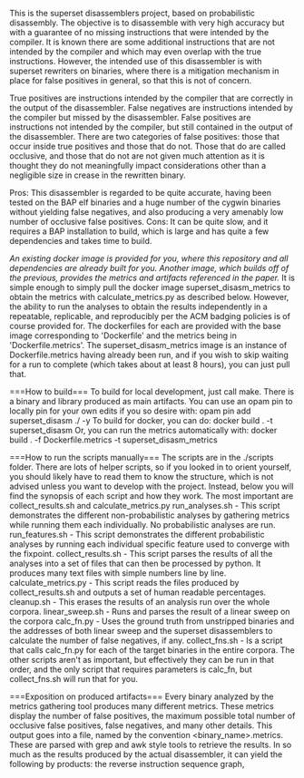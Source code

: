 This is the superset disassemblers project, based on probabilistic disassembly. The objective is to disassemble with very high accuracy but with a guarantee of no missing instructions that were intended by the compiler. It is known there are some additional instructions that are not intended by the compiler and which may even overlap with the true instructions. However, the intended use of this disassembler is with superset rewriters on binaries, where there is a mitigation mechanism in place for false positives in general, so that this is not of concern.

True positives are instructions intended by the compiler that are correctly in the output of the disassembler.
False negatives are instructions intended by the compiler but missed by the disassembler.
False positives are instructions not intended by the compiler, but still contained in the output of the disassembler. There are two categories of false positives: those that occur inside true positives and those that do not. Those that do are called occlusive, and those that do not are not given much attention as it is thought they do not meaningfully impact considerations other than a negligible size in crease in the rewritten binary.

Pros:
	This disassembler is regarded to be quite accurate, having been tested on the BAP elf binaries and a huge number of the cygwin binaries without yielding false negatives, and also producing a very amenably low number of occlusive false positives.
Cons:
	It can be quite slow, and it requires a BAP installation to build, which is large and has quite a few dependencies and takes time to build. 


*An existing docker image is provided for you, where this repository and all dependencies are already built for you. Another image, which builds off of the previous, provides the metrics and artifacts referenced in the paper.* It is simple enough to simply pull the docker image superset_disasm_metrics to obtain the metrics with calculate_metrics.py as described below. However, the ability to run the analyses to obtain the results independently in a repeatable, replicable, and reproducibly per the ACM badging policies is of course provided for. The dockerfiles for each are provided with the base image corresponding to 'Dockerfile' and the metrics being in 'Dockerfile.metrics'. The superset_disasm_metrics image is an instance of Dockerfile.metrics having already been run, and if you wish to skip waiting for a run to complete (which takes about at least 8 hours), you can just pull that. 

===How to build===
    To build for local development, just call make. There is a binary and library produced as main artifacts.
    You can use an opam pin to locally pin for your own edits if you so desire with:
       opam pin add superset_disasm ./ -y
    To build for docker, you can do:
       docker build . -t superset_disasm
    Or, you can run the metrics automatically with:
    	docker build . -f Dockerfile.metrics -t superset_disasm_metrics

===How to run the scripts manually===
    The scripts are in the ./scripts folder. There are lots of helper scripts, so if you looked in to orient yourself, you should likely have to read them to know the structure, which is not advised unless you want to develop with the project. Instead, below you will find the synopsis of each script and how they work. The most important are collect_results.sh and calculate_metrics.py
    	run_analyses.sh - This script demonstrates the different non-probabilistic analyses by gathering metrics while running them each individually. No probabilistic analyses are run.
	run_features.sh - This script demonstrates the different probabilistic analyses by running each individual specific feature used to converge with the fixpoint.
    	collect_results.sh - This script parses the results of all the analyses into a set of files that can then be processed by python. It produces many text files with simple numbers line by line.
	calculate_metrics.py - This script reads the files produced by collect_results.sh and outputs a set of human readable percentages.
	cleanup.sh - This erases the results of an analysis run over the whole corpora.
	linear_sweep.sh - Runs and parses the result of a linear sweep on the corpora
	calc_fn.py - Uses the ground truth from unstripped binaries and the addresses of both linear sweep and the superset disassemblers to calculate the number of false negatives, if any.
	collect_fns.sh - Is a script that calls calc_fn.py for each of the target binaries in the entire corpora.
    The other scripts aren't as important, but effectively they can be run in that order, and the only script that requires parameters is calc_fn, but collect_fns.sh will run that for you.

===Exposition on produced artifacts===
    Every binary analyzed by the metrics gathering tool produces many different metrics. These metrics display the number of false positives, the maximum possible total number of occlusive false positives, false negatives, and many other details. This output goes into a file, named by the convention <binary_name>.metrics. These are parsed with grep and awk style tools to retrieve the results.
    In so much as the results produced by the actual disassembler, it can yield the following by products: the reverse instruction sequence graph, 